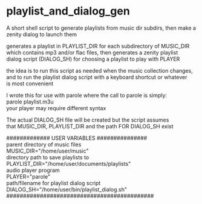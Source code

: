 # playlist_and_dialog_gen
A short shell script to generate playlists from music dir subdirs, then make a zenity dialog to launch them  

generates a playlist in PLAYLIST_DIR for each subdirectory of MUSIC_DIR  
which contains mp3 and/or flac files, then generates a zenity playlist  
dialog script (DIALOG_SH) for choosing a playlist to play with PLAYER  

the idea is to run this script as needed when the music collection changes,  
and to run the playlist dialog script with a keyboard shortcut or whatever  
is most convenient

I wrote this for use with parole where the call to parole is simply:  
    parole playlist.m3u  
your player may require different syntax

The actual DIALOG_SH file will be created but the script assumes  
that MUSIC_DIR, PLAYLIST_DIR and the path FOR DIALOG_SH exist  

############# USER VARIABLES ###############  
parent directory of music files  
MUSIC_DIR="/home/user/music"  
directory path to save playlists to  
PLAYLIST_DIR="/home/user/documents/playlists"  
audio player program  
PLAYER="parole"  
path/filename for playlist dialog script  
DIALOG_SH="/home/user/bin/playlist_dialog.sh"  
############################################
